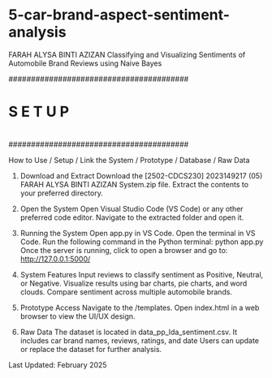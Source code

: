 # 5-car-brand-aspect-sentiment-analysis

FARAH ALYSA BINTI AZIZAN 
Classifying and Visualizing Sentiments of Automobile Brand Reviews using Naive Bayes



########################################
#                                      #
#              S E T U P               #
#                                      #
########################################


How to Use / Setup / Link the System / Prototype / Database / Raw Data

1. Download and Extract
Download the [2502-CDCS230] 2023149217 (05) FARAH ALYSA BINTI AZIZAN System.zip file.
Extract the contents to your preferred directory.

2. Open the System
Open Visual Studio Code (VS Code) or any other preferred code editor.
Navigate to the extracted folder and open it.

3. Running the System
Open app.py in VS Code.
Open the terminal in VS Code.
Run the following command in the Python terminal: python app.py
Once the server is running, click to open a browser and go to: http://127.0.0.1:5000/

4. System Features
Input reviews to classify sentiment as Positive, Neutral, or Negative.
Visualize results using bar charts, pie charts, and word clouds.
Compare sentiment across multiple automobile brands.

5. Prototype Access
Navigate to the /templates.
Open index.html in a web browser to view the UI/UX design.


6. Raw Data
The dataset is located in data_pp_lda_sentiment.csv.
It includes car brand names, reviews, ratings, and date
Users can update or replace the dataset for further analysis.

Last Updated: February 2025


